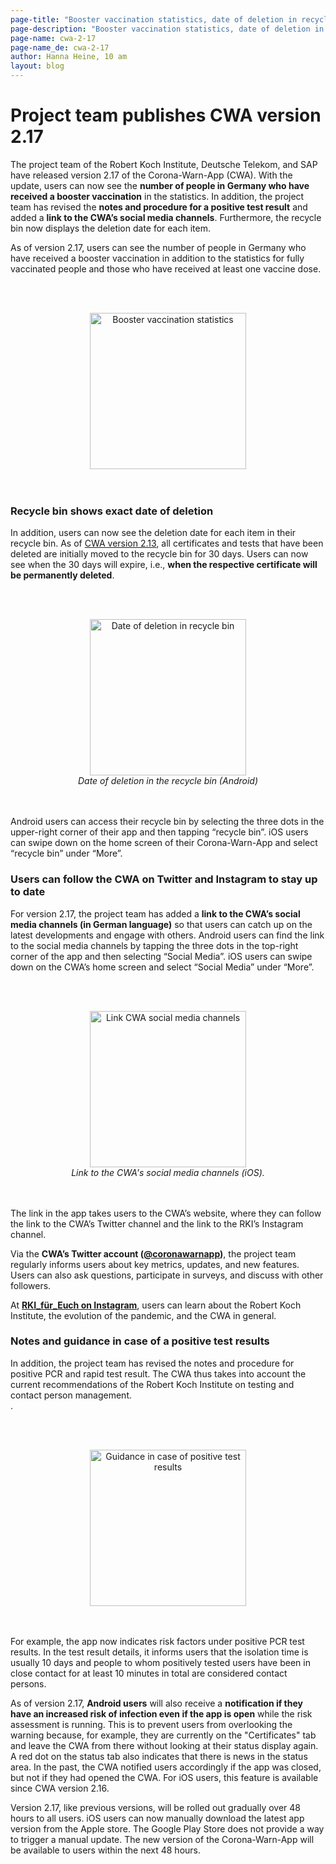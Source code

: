 ```yaml
---
page-title: "Booster vaccination statistics, date of deletion in recycle bin, and link to social media channels"
page-description: "Booster vaccination statistics, date of deletion in recycle bin, and link to social media channels"
page-name: cwa-2-17
page-name_de: cwa-2-17
author: Hanna Heine, 10 am
layout: blog
---
```


# Project team publishes CWA version 2.17

The project team of the Robert Koch Institute, Deutsche Telekom, and SAP have released version 2.17 of the Corona-Warn-App (CWA). With the update, users can now see the **number of people in Germany who have received a booster vaccination** in the statistics. In addition, the project team has revised the **notes and procedure for a positive test result** and added a **link to the CWA’s social media channels**. Furthermore, the recycle bin now displays the deletion date for each item.

<!-- overview -->

As of version 2.17, users can see the number of people in Germany who have received a booster vaccination in addition to the statistics for fully vaccinated people and those who have received at least one vaccine dose. 

<br></br>
<center> 
<img src="./booster_vaccination-en.png" title="Booster vaccination statistics" style="align: center" width=250>
</center>
<br></br>

### Recycle bin shows exact date of deletion

In addition, users can now see the deletion date for each item in their recycle bin. As of [CWA version 2.13](en/blog/2021-11-03-cwa-version-2-13/), all certificates and tests that have been deleted are initially moved to the recycle bin for 30 days. Users can now see when the 30 days will expire, i.e., **when the respective certificate will be permanently deleted**. 

<br></br>
<center> 
<img src="./date-of-deletion.png" title="Date of deletion in recycle bin" style="align: center" width=250>
<figcaption aria-hidden="true"><em>Date of deletion in the recycle bin (Android)</em></figcaption>
</center>
<br></br>

Android users can access their recycle bin by selecting the three dots in the upper-right corner of their app and then tapping “recycle bin”. iOS users can swipe down on the home screen of their Corona-Warn-App and select “recycle bin” under “More”.

### Users can follow the CWA on Twitter and Instagram to stay up to date

For version 2.17, the project team has added a **link to the CWA’s social media channels (in German language)** so that users can catch up on the latest developments and engage with others. Android users can find the link to the social media channels by tapping the three dots in the top-right corner of the app and then selecting “Social Media”. iOS users can swipe down on the CWA’s home screen and select “Social Media” under “More”.

<br></br>
<center> 
<img src="./ios-social-media-en.png" title="Link CWA social media channels" style="align: center" width=250>
<figcaption aria-hidden="true"><em>Link to the CWA's social media channels (iOS).</em></figcaption>
</center>
<br></br>


The link in the app takes users to the CWA’s website, where they can follow the link to the CWA’s Twitter channel and the link to the RKI’s Instagram channel. 

Via the **CWA’s Twitter account ([@coronawarnapp](https://twitter.com/coronawarnapp?ref_src=twsrc%5Egoogle%7Ctwcamp%5Eserp%7Ctwgr%5Eauthor))**, the project team regularly informs users about key metrics, updates, and new features. Users can also ask questions, participate in surveys, and discuss with other followers. 

At [**RKI_für_Euch on Instagram**](https://www.instagram.com/rki_fuer_euch/?hl=de), users can learn about the Robert Koch Institute, the evolution of the pandemic, and the CWA in general. 
 

### Notes and guidance in case of a positive test results

In addition, the project team has revised the notes and procedure for positive PCR and rapid test result. The CWA thus takes into account the current recommendations of the Robert Koch Institute on testing and contact person management.  
. 

<br></br>
<center> 
<img src="./test-guidance(1).png" title="Guidance in case of positive test results" style="align: center" width=250> 
</center>
<br></br>

For example, the app now indicates risk factors under positive PCR test results. In the test result details, it informs users that the isolation time  is usually 10 days and people to whom positively tested users have been in close contact for at least 10 minutes in total are considered contact persons.


As of version 2.17, **Android users** will also receive a **notification if they have an increased risk of infection even if the app is open** while the risk assessment is running. This is to prevent users from overlooking the warning because, for example, they are currently on the "Certificates" tab and leave the CWA from there without looking at their status display again. A red dot on the status tab also indicates that there is news in the status area. 
In the past, the CWA notified users accordingly if the app was closed, but not if they had opened the CWA. For iOS users, this feature is available since CWA version 2.16.

Version 2.17, like previous versions, will be rolled out gradually over 48 hours to all users. iOS users can now manually download the latest app version from the Apple store. The Google Play Store does not provide a way to trigger a manual update. The new version of the Corona-Warn-App will be available to users within the next 48 hours.
